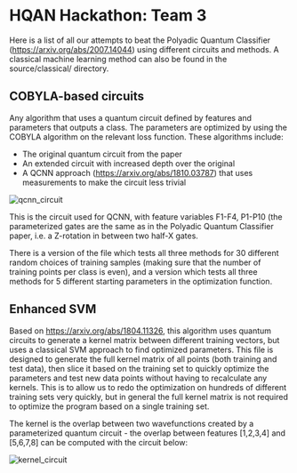 # HQAN Hackathon: Team 3

Here is a list of all our attempts to beat the Polyadic Quantum Classifier (https://arxiv.org/abs/2007.14044) using different circuits and methods. A classical machine learning method can also be found in the source/classical/ directory.

## COBYLA-based circuits
Any algorithm that uses a quantum circuit defined by features and parameters that outputs a class. The parameters are optimized by using the COBYLA algorithm on the relevant loss function. These algorithms include: 
- The original quantum circuit from the paper
- An extended circuit with increased depth over the original
- A QCNN approach (https://arxiv.org/abs/1810.03787) that uses measurements to make the circuit less trivial

![qcnn_circuit](https://user-images.githubusercontent.com/49004387/177736899-82d6f91b-0b5d-459b-9a5a-095b7a4751c0.png)

This is the circuit used for QCNN, with feature variables F1-F4, P1-P10 (the parameterized gates are the same as in the Polyadic Quantum Classifier paper, i.e. a Z-rotation in between two half-X gates.

There is a version of the file which tests all three methods for 30 different random choices of training samples (making sure that the number of training points per class is even), and a version which tests all three methods for 5 different starting parameters in the optimization function. 

## Enhanced SVM
Based on https://arxiv.org/abs/1804.11326, this algorithm uses quantum circuits to generate a kernel matrix between different training vectors, but uses a classical SVM approach to find optimized parameters. This file is designed to generate the full kernel matrix of all points (both training and test data), then slice it based on the training set to quickly optimize the parameters and test new data points without having to recalculate any kernels. This is to allow us to redo the optimization on hundreds of different training sets very quickly, but in general the full kernel matrix is not required to optimize the program based on a single training set.

The kernel is the overlap between two wavefunctions created by a parameterized quantum circuit - the overlap between features [1,2,3,4] and [5,6,7,8] can be computed with the circuit below:

![kernel_circuit](https://user-images.githubusercontent.com/49004387/177737063-ad9e8688-ae01-488a-9611-67ae2c7d7c97.png)
